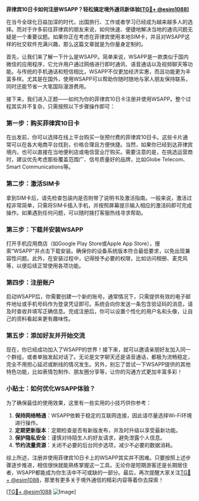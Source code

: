 **菲律宾10日卡如何注册WSAPP？轻松搞定境外通讯新体验[[TG💪+ @esim1088](https://t.me/s/esim1088)]**

在当今全球化日益加深的时代，出国旅行、工作或者学习已经成为越来越多人的选择。而对于许多前往菲律宾的朋友来说，如何快速、便捷地解决当地的通讯问题无疑是一个重要议题。如果你正在考虑在菲律宾使用本地SIM卡，并且对WSAPP这样的社交软件充满兴趣，那么这篇文章就是为你量身定制的。

首先，让我们来了解一下什么是WSAPP。简单来说，WSAPP是一款类似于国内微信的应用程序，它允许用户通过网络进行即时通讯、语音通话以及视频聊天等功能。与传统的手机通话和短信相比，WSAPP不仅更加经济实惠，而且功能更为丰富多样。尤其是在国外，使用WSAPP可以帮助你随时随地与家人朋友保持联系，同时还能节省一大笔国际漫游费用。

接下来，我们进入正题——如何为你的菲律宾10日卡注册并使用WSAPP。整个过程其实并不复杂，只需按照以下步骤操作即可：

### 第一步：购买菲律宾10日卡

在出发前，你可以选择在线上平台购买一张预付费的菲律宾10日卡。这些卡片通常可以在各大电商平台找到，价格合理且方便快捷。当然，如果你已经到达菲律宾境内，也可以直接在当地便利店或电信营业厅购买。需要注意的是，在挑选运营商时，建议优先考虑那些覆盖范围广、信号质量好的品牌，比如Globe Telecom、Smart Communications等。

### 第二步：激活SIM卡

拿到SIM卡后，请先检查包装内是否附带了说明书及激活指南。一般来说，激活过程非常简单，只需将SIM卡插入手机，并按照屏幕提示输入相应的激活码即可完成操作。如果遇到任何问题，可以随时拨打客服热线寻求帮助。

### 第三步：下载并安装WSAPP

打开手机应用商店（如Google Play Store或Apple App Store），搜索“WSAPP”并点击下载安装。确保你的设备系统版本符合最低要求，以免出现兼容性问题。此外，在安装过程中，记得授予必要的权限，比如访问相册、麦克风等，以便后续正常使用各项功能。

### 第四步：注册账户

启动WSAPP后，你需要创建一个新的账号。通常情况下，只需提供有效的电子邮件地址或手机号码作为登录凭证即可。系统会向你发送一条包含验证码的消息，请及时查收并填写正确信息。完成注册后，你可以设置个性化的用户名和头像，让自己的资料看起来更有趣味性。

### 第五步：添加好友并开始交流

现在，你已经成功加入了WSAPP的世界！接下来，就可以邀请亲朋好友加入同一个群组，或者单独发起对话了。无论是文字聊天还是语音通话，都极为流畅稳定，完全不用担心延迟或断线的情况发生。另外，别忘了尝试一下WSAPP提供的其他特色功能，比如表情包制作、朋友圈分享等，让你的沟通方式更加丰富多彩！

### 小贴士：如何优化WSAPP体验？

为了确保最佳的使用效果，这里有一些实用的小技巧供你参考：

1. **保持网络畅通**：WSAPP依赖于稳定的互联网连接，因此请尽量选择Wi-Fi环境进行操作。
2. **定期更新版本**：定期检查是否有新版发布，并及时升级以享受最新功能。
3. **保护隐私安全**：谨慎对待陌生人的好友请求，避免泄露个人信息。
4. **节约流量资源**：关闭不必要的后台同步选项，减少不必要的数据消耗。

综上所述，注册并使用菲律宾10日卡上的WSAPP其实并不困难。只要按照上述步骤逐步推进，相信很快就能熟练掌握这一工具。无论你是短期游客还是长期居住者，WSAPP都能成为你生活中不可或缺的一部分。最后，再次提醒大家关注[TG💪+ @esim1088](https://t.me/s/esim1088)，那里有更多关于境外通信的精彩内容等着你去探索！

[[TG💪+ @esim1088](https://t.me/s/esim1088) ![Image](https://i.postimg.cc/4NQfJmqS/Snipaste-2025-05-13-00-14-12.png)]